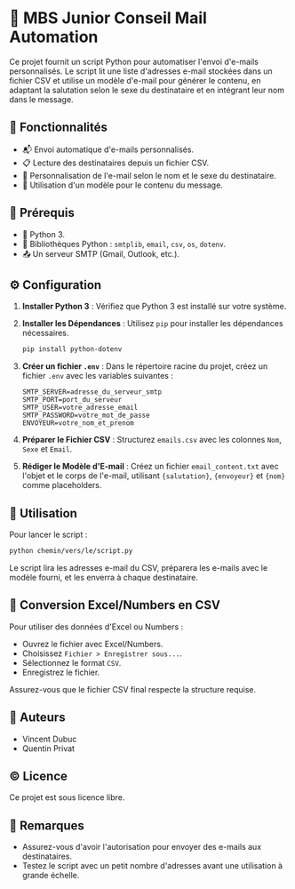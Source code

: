 # 🚀 MBS Junior Conseil Mail Automation

Ce projet fournit un script Python pour automatiser l'envoi d'e-mails personnalisés. Le script lit une liste d'adresses e-mail stockées dans un fichier CSV et utilise un modèle d'e-mail pour générer le contenu, en adaptant la salutation selon le sexe du destinataire et en intégrant leur nom dans le message.

## 🌟 Fonctionnalités

- 📬 Envoi automatique d'e-mails personnalisés.
- 📋 Lecture des destinataires depuis un fichier CSV.
- 📝 Personnalisation de l'e-mail selon le nom et le sexe du destinataire.
- 📜 Utilisation d'un modèle pour le contenu du message.

## 📌 Prérequis

- 🐍 Python 3.
- 🧰 Bibliothèques Python : `smtplib`, `email`, `csv`, `os`, `dotenv`.
- 📤 Un serveur SMTP (Gmail, Outlook, etc.).

## ⚙️ Configuration

1. **Installer Python 3** : Vérifiez que Python 3 est installé sur votre système.

2. **Installer les Dépendances** : Utilisez `pip` pour installer les dépendances nécessaires.

   ```bash
   pip install python-dotenv
   ```

3. **Créer un fichier `.env`** : Dans le répertoire racine du projet, créez un fichier `.env` avec les variables suivantes :
    ```
    SMTP_SERVER=adresse_du_serveur_smtp
    SMTP_PORT=port_du_serveur
    SMTP_USER=votre_adresse_email
    SMTP_PASSWORD=votre_mot_de_passe
    ENVOYEUR=votre_nom_et_prenom
    ```

4. **Préparer le Fichier CSV** : Structurez `emails.csv` avec les colonnes `Nom`, `Sexe` et `Email`.

5. **Rédiger le Modèle d'E-mail** : Créez un fichier `email_content.txt` avec l'objet et le corps de l'e-mail, utilisant `{salutation}`, `{envoyeur}` et `{nom}` comme placeholders.

## 🚀 Utilisation

Pour lancer le script :

```bash
python chemin/vers/le/script.py
```

Le script lira les adresses e-mail du CSV, préparera les e-mails avec le modèle fourni, et les enverra à chaque destinataire.

## 🔄 Conversion Excel/Numbers en CSV

Pour utiliser des données d'Excel ou Numbers :
- Ouvrez le fichier avec Excel/Numbers.
- Choisissez `Fichier > Enregistrer sous...`.
- Sélectionnez le format `CSV`.
- Enregistrez le fichier.

Assurez-vous que le fichier CSV final respecte la structure requise.

## 👤 Auteurs

- Vincent Dubuc
- Quentin Privat

## ©️ Licence

Ce projet est sous licence libre.

## 📝 Remarques

- Assurez-vous d'avoir l'autorisation pour envoyer des e-mails aux destinataires.
- Testez le script avec un petit nombre d'adresses avant une utilisation à grande échelle.

